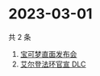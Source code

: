 # 2023-03-01

共 2 条

<!-- BEGIN ZHIHUSEARCH -->
<!-- 最后更新时间 Wed Mar 01 2023 06:12:49 GMT+0800 (China Standard Time) -->
1. [宝可梦直面发布会](https://www.zhihu.com/search?q=宝可梦直面发布会)
1. [艾尔登法环官宣 DLC](https://www.zhihu.com/search?q=艾尔登法环官宣%20DLC)
<!-- END ZHIHUSEARCH -->
